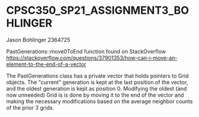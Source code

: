 # CPSC350_SP21_ASSIGNMENT3_BOHLINGER

Jason Bohlinger
2364725

PastGenerations::move0ToEnd function found on StackOverflow https://stackoverflow.com/questions/37901353/how-can-i-move-an-element-to-the-end-of-a-vector


The PastGenerations class has a private vector that holds pointers to Grid objects.
    The "current" generation is kept at the last position of the vector, and the oldest 
    generation is kept as position 0. Modifying the oldest (and now unneeded) Grid is
    is done by moving it to the end of the vector and making the necessary modifications
    based on the average neighbor counts of the prior 3 grids.

